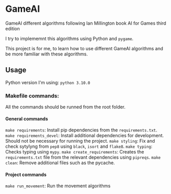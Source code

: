 # GameAI
GameAI different algorithms following Ian Millington book AI for Games third edition


I try to implememnt this algorithms using Python and `pygame`.

This project is for me, to learn how to use different GameAI algorithms and be more familiar with these algorithms.

## Usage

Python version I'm using: `python 3.10.0` 

### Makefile commands:

All the commands should be runned from the root folder.

#### General commands

`make requirements`: Install pip dependencies from the `requirements.txt`.
`make requirements_devel`: Install additional dependencies for development. Should not be necessary for running the project.
`make styling`: Fix and check sytylyng from `pep8` using `black`, `isort` and `flake8`.
`make typing`: Checks typing using `mypy`.
`make create_requirements`: Creates the `requirements.txt` file from the relevant dependencies using `pipreqs`.
`make clean`: Remove additional files such as the pycache.

#### Project commands

`make run_movement`: Run the movement algorithms


